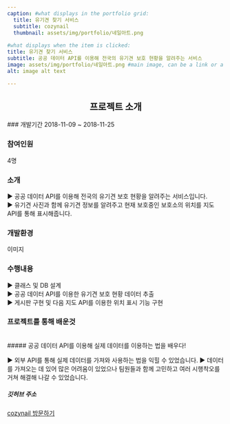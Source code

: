 ```yaml
---
caption: #what displays in the portfolio grid:
  title: 유기견 찾기 서비스
  subtitle: cozynail
  thumbnail: assets/img/portfolio/네일아트.png
  
#what displays when the item is clicked:
title: 유기견 찾기 서비스
subtitle: 공공 데이터 API를 이용해 전국의 유기견 보호 현황을 알려주는 서비스
image: assets/img/portfolio/네일아트.png #main image, can be a link or a file in assets/img/portfolio
alt: image alt text

---
```

<h2 style="text-align: center"> 프로젝트 소개</h2>
### 개발기간
2018-11-09 ~ 2018-11-25

### 참여인원
4명

### 소개
<p class="item-intro">
▶ 공공 데이터 API를 이용해 전국의 유기견 보호 현황을 알려주는 서비스입니다.<br>
▶ 유기견 사진과 함께 유기견 정보를 알려주고 현재 보호중인 보호소의 위치를 지도 API를 통해 표시해줍니다.<br>
</p>

### 개발환경
이미지

### 수행내용
▶ 클래스 및 DB 설계<br>
▶ 공공 데이터 API를 이용한 유기견 보호 현황 데이터 추출<br>
▶ 게시판 구현 및 다음 지도 API를 이용한 위치 표시 기능 구현<br>

### 프로젝트를 통해 배운것

<br>
##### 공공 데이터 API를 이용해 실제 데이터를 이용하는 법을 배우다!
<p class="item-intro">
▶ 외부 API를 통해 실제 데이터를 가져와 사용하는 법을 익힐 수 있었습니다.
▶ 데이터를 가져오는 데 있어 많은 어려움이 있었으나 팀원들과 함께 고민하고 여러 시행착오를 거쳐 해결해 나갈 수 있었습니다.
</p>

##### 깃허브 주소
[cozynail 방문하기]( https://github.com/hwangsero/cozynail"https://github.com/hwangsero/cozynail")

